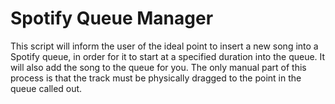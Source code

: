 # Spotify Queue Manager
This script will inform the user of the ideal point to insert a new song into a Spotify queue, in order for it to start at a specified duration into the queue.
It will also add the song to the queue for you. The only manual part of this process is that the track must be physically dragged to the point in the queue called out.